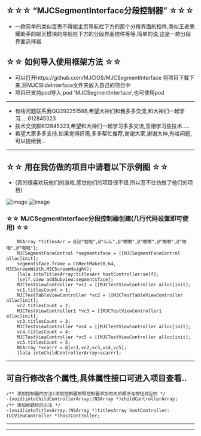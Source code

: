 ## ☆☆☆ “MJCSegmentInterface分段控制器” ☆☆☆
* 一款简单的类似百思不得姐主页导航栏下方的那个分段界面的控件,类似王者荣耀助手的聊天模块的导航栏下方的分段界面控件等等,简单的说,这是一款分段界面选择器

## ☆☆ 如何导入使用框架方法 ☆☆
* 可以打开https://github.com/MJCIOS/MJCSegmentInterface 将项目下载下来,将MJCSlideInterface文件夹放入自己的项目中
* 项目已支持pod导入,pod 'MJCSegmentInterface',也可使用pod

---------------------------------------------------------------------------------------------------------------
* 有啥问题联系我QQ292251588,希望大神们和我多多交流,和大神们一起学习.....612845323
* 技术交流群612845323,希望和大神们一起学习多多交流,互相学习些技术.....
* 希望大家多多支持,如果觉得好用,多多帮忙推荐,谢谢大家,谢谢大神,有啥问题,可以提给我...

---------------------------------------------------------------------------------------------------------------

## ☆☆ 用在我仿做的项目中请看以下示例图 ☆☆
* (真的很喜欢玩他们的游戏,感觉他们的项目很不错,所以忍不住仿做了他们的项目)

![image](https://github.com/MJCIOS/MJCSegmentInterface/raw/master/MJCSegmentInterface/MJCSegmentInterface/Others/xiangmu1.gif)
![image](https://github.com/MJCIOS/MJCSegmentInterface/raw/master/MJCSegmentInterface/MJCSegmentInterface/Others/xiangmu2.gif)

### ☆☆ MJCSegmentInterface分段控制器创建(几行代码设置即可使用) ☆☆
    
        NSArray *titlesArr = @[@"啦啦",@"么么",@"啪啪",@"啪啪",@"啪啪",@"啪啪",@"啪啪"];
        MJCSegmentFaceControl *segmentsface = [[MJCSegmentFaceControl alloc]init];
        segmentsface.frame = CGRectMake(0,64, MJCScreenWidth,MJCScreenHeight);
        [lala intoTitlesArray:titlesArr hostController:self];
        [self.view addSubview:segmentsface];
        MJCTestViewController *vc1 = [[MJCTestViewController alloc]init];
        vc1.titlesCount = 1;
        MJCTestTableViewController *vc2 = [[MJCTestTableViewController alloc]init];
        vc2.titlesCount = 2;
        MJCTestViewController1 *vc3 = [[MJCTestViewController1 alloc]init];
        vc3.titlesCount = 3;
        MJCTestViewController *vc4 = [[MJCTestViewController alloc]init];
        vc4.titlesCount = 4;
        MJCTestViewController *vc5 = [[MJCTestViewController alloc]init];
        vc5.titlesCount = 5;
        NSArray *vcarrr = @[vc1,vc2,vc3,vc4,vc5];
        [lala intoChildControllerArray:vcarrr];

        
---------------------------------------------------------------------------------------------------------------
        
## 可自行修改各个属性,具体属性接口可进入项目查看..

    /** 添加控制器的方法(添加控制器按照控制器添加的先后顺序与按钮对应的 */
    -(void)intoChildControllerArray:(NSArray *)childControllerArray;
    /** 添加标题栏的方法 */
    -(void)intoTitlesArray:(NSArray *)titlesArray hostController:(UIViewController *)hostController;

---------------------------------------------------------------------------------------------------------------
---------------------------------------------------------------------------------------------------------------
